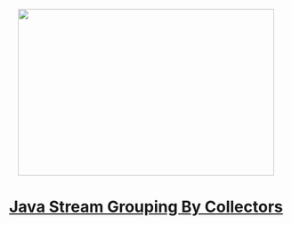 
<p align="center">
  <img width="460" height="300" src="https://miro.medium.com/v2/resize:fit:640/format:webp/1*JSOtCHDpgaiGvAR-spekiw.png">
</p>

<h1 align="center"><a href="https://medium.com/p/838247be7b82">Java Stream Grouping By Collectors
</a></h1>
